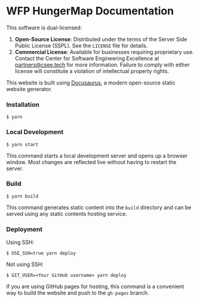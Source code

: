 # WFP HungerMap Documentation

This software is dual-licensed:
1. **Open-Source License**: Distributed under the terms of the Server Side Public License (SSPL). See the `LICENSE` file for details.
2. **Commercial License**: Available for businesses requiring proprietary use. Contact the Center for Software Engineering Excellence at partners@csee.tech for more information.
Failure to comply with either license will constitute a violation of intellectual property rights.

This website is built using [Docusaurus](https://docusaurus.io/), a modern open-source static website generator.

### Installation

```
$ yarn
```

### Local Development

```
$ yarn start
```

This command starts a local development server and opens up a browser window. Most changes are reflected live without having to restart the server.

### Build

```
$ yarn build
```

This command generates static content into the `build` directory and can be served using any static contents hosting service.

### Deployment

Using SSH:

```
$ USE_SSH=true yarn deploy
```

Not using SSH:

```
$ GIT_USER=<Your GitHub username> yarn deploy
```

If you are using GitHub pages for hosting, this command is a convenient way to build the website and push to the `gh-pages` branch.
